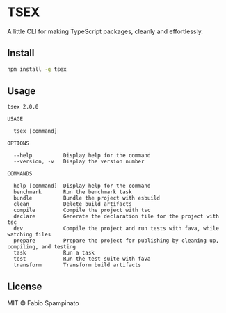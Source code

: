 # TSEX

A little CLI for making TypeScript packages, cleanly and effortlessly.

## Install

```sh
npm install -g tsex
```

## Usage

```
tsex 2.0.0

USAGE

  tsex [command]

OPTIONS

  --help          Display help for the command
  --version, -v   Display the version number

COMMANDS

  help [command]  Display help for the command
  benchmark       Run the benchmark task
  bundle          Bundle the project with esbuild
  clean           Delete build artifacts
  compile         Compile the project with tsc
  declare         Generate the declaration file for the project with tsc
  dev             Compile the project and run tests with fava, while watching files
  prepare         Prepare the project for publishing by cleaning up, compiling, and testing
  task            Run a task
  test            Run the test suite with fava
  transform       Transform build artifacts
```

## License

MIT © Fabio Spampinato
